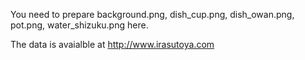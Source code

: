 You need to prepare background.png, dish_cup.png, dish_owan.png, pot.png, water_shizuku.png here.

The data is avaialble at http://www.irasutoya.com
